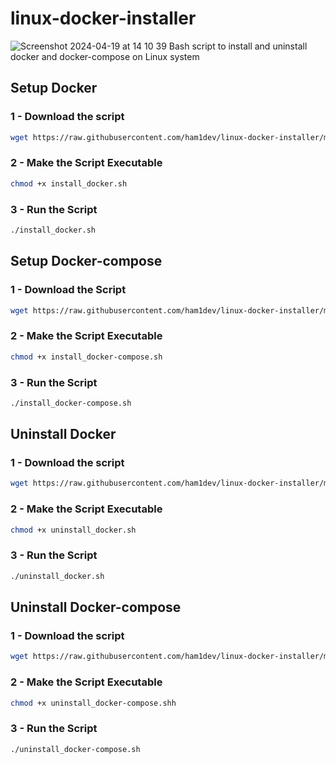 # linux-docker-installer

![Screenshot 2024-04-19 at 14 10 39](https://repository-images.githubusercontent.com/834938237/787e0038-e27b-4f6b-a404-efd270c0b2e7)
Bash script to install and uninstall docker and docker-compose on Linux system

## Setup Docker
### 1 - Download the script 
```bash
wget https://raw.githubusercontent.com/ham1dev/linux-docker-installer/main/install_docker.sh
```
### 2 - Make the Script Executable
```bash
chmod +x install_docker.sh
```
### 3 - Run the Script
```bash
./install_docker.sh
```

## Setup Docker-compose
### 1 - Download the Script
```bash
wget https://raw.githubusercontent.com/ham1dev/linux-docker-installer/main/install_docker-compose.sh
```
### 2 - Make the Script Executable
```bash
chmod +x install_docker-compose.sh
```
### 3 - Run the Script
```bash
./install_docker-compose.sh
```

## Uninstall Docker
### 1 - Download the script 
```bash
wget https://raw.githubusercontent.com/ham1dev/linux-docker-installer/main/uninstall_docker.sh
```
### 2 - Make the Script Executable
```bash
chmod +x uninstall_docker.sh
```
### 3 - Run the Script
```bash
./uninstall_docker.sh
```

## Uninstall Docker-compose
### 1 - Download the script 
```bash
wget https://raw.githubusercontent.com/ham1dev/linux-docker-installer/main/uninstall_docker-compose.sh
```
### 2 - Make the Script Executable
```bash
chmod +x uninstall_docker-compose.shh
```
### 3 - Run the Script
```bash
./uninstall_docker-compose.sh
```
